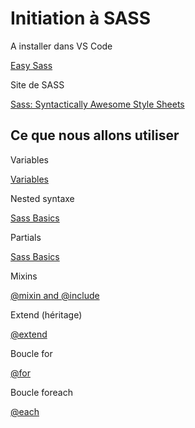 # Initiation à SASS

A installer dans VS Code

[Easy Sass](https://marketplace.visualstudio.com/items?itemName=spook.easysass)

Site de SASS

[Sass: Syntactically Awesome Style Sheets](https://sass-lang.com/)

## Ce que nous allons utiliser

Variables

[Variables](https://sass-lang.com/documentation/variables)

Nested syntaxe

[Sass Basics](https://sass-lang.com/guide#topic-3)

Partials

[Sass Basics](https://sass-lang.com/guide#topic-4)

Mixins

[@mixin and @include](https://sass-lang.com/documentation/at-rules/mixin)

Extend (héritage)

[@extend](https://sass-lang.com/documentation/at-rules/extend)

Boucle for

[@for](https://sass-lang.com/documentation/at-rules/control/for)

Boucle foreach

[@each](https://sass-lang.com/documentation/at-rules/control/each)
